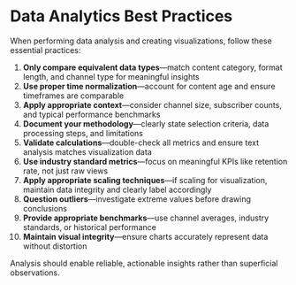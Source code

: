 # Data Analytics Best Practices

When performing data analysis and creating visualizations, follow these essential practices:

1. **Only compare equivalent data types**—match content category, format length, and channel type for meaningful insights
2. **Use proper time normalization**—account for content age and ensure timeframes are comparable
3. **Apply appropriate context**—consider channel size, subscriber counts, and typical performance benchmarks
4. **Document your methodology**—clearly state selection criteria, data processing steps, and limitations
5. **Validate calculations**—double-check all metrics and ensure text analysis matches visualization data
6. **Use industry standard metrics**—focus on meaningful KPIs like retention rate, not just raw views
7. **Apply appropriate scaling techniques**—if scaling for visualization, maintain data integrity and clearly label accordingly
8. **Question outliers**—investigate extreme values before drawing conclusions
9. **Provide appropriate benchmarks**—use channel averages, industry standards, or historical performance
10. **Maintain visual integrity**—ensure charts accurately represent data without distortion

Analysis should enable reliable, actionable insights rather than superficial observations.
